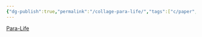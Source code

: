 ```yaml
---
{"dg-publish":true,"permalink":"/collage-para-life/","tags":["c/paper","c/letters","c/paramedics","c/basement","c/out-of-air","c/life-line","c/line","c/ev","c/distillary-district","c/flat-background"],"created":"2024-01-01T16:12:37.462-05:00","updated":"2024-01-02T07:35:18.414-05:00"}
---
```



[Para-Life](https://www.instagram.com/p/ByRSYxchUW9/)